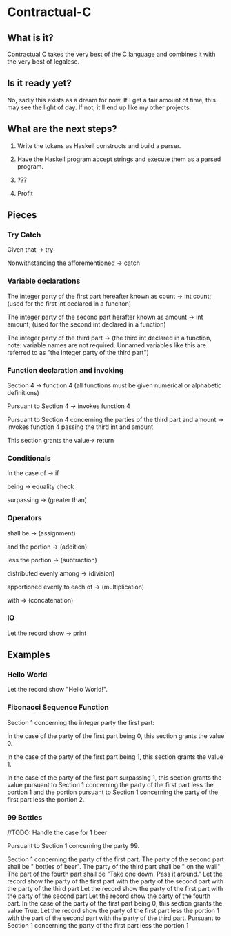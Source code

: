 # Contractual-C
## What is it?
Contractual C takes the very best of the C language and combines it with the very best of legalese.

## Is it ready yet?
No, sadly this exists as a dream for now. If I get a fair amount of time, this may see the light of day. If not, it'll end up like my other projects.

## What are the next steps?
1. Write the tokens as Haskell constructs and build a parser.

2. Have the Haskell program accept strings and execute them as a parsed program.

3. ???

4. Profit

## Pieces
### Try Catch
Given that -> try

Nonwithstanding the afforementioned -> catch

### Variable declarations
The integer party of the first part hereafter known as count -> int count; (used for the first int declared in a funciton)

The integer party of the second part herafter known as amount -> int amount; (used for the second int declared in a function)

The integer party of the third part -> (the third int declared in a function, note: variable names are not required. Unnamed variables like this are referred to as "the integer party of the third part")

### Function declaration and invoking
Section 4 -> function 4 (all functions must be given numerical or alphabetic definitions)

Pursuant to Section 4 -> invokes function 4

Pursuant to Section 4 concerning the parties of the third part and amount -> invokes function 4 passing the third int and amount

This section grants the value-> return

### Conditionals
In the case of -> if

being -> equality check

surpassing -> (greater than)

### Operators
shall be ->  (assignment)

and the portion -> (addition)

less the portion -> (subtraction)

distributed evenly among -> (division)

apportioned evenly to each of -> (multiplication)

with => (concatenation)

### IO
Let the record show -> print

## Examples
### Hello World
Let the record show "Hello World!".

### Fibonacci Sequence Function
Section 1 concerning the integer party the first part:

In the case of the party of the first part being 0, this section grants the value 0.

In the case of the party of the first part being 1, this section grants the value 1.

In the case of the party of the first part surpassing 1, this section grants the value pursuant to Section 1 concerning the party of the first part less the portion 1 and the portion pursuant to Section 1 concerning the party of the first part less the portion 2.

### 99 Bottles

//TODO: Handle the case for 1 beer

Pursuant to Section 1 concerning the party 99.

Section 1 concerning the party of the first part.
The party of the second part shall be " bottles of beer".
The party of the third part shall be " on the wall"
The part of the fourth part shall be "Take one down. Pass it around."
Let the record show the party of the first part with the party of the second part with the party of the third part
Let the record show the party of the first part with the party of the second part
Let the record show the party of the fourth part.
In the case of the party of the first part being 0, this section grants the value True.
Let the record show the party of the first part less the portion 1 with the part of the second part with the party of the third part.
Pursuant to Section 1 concerning the party of the first part less the portion 1




